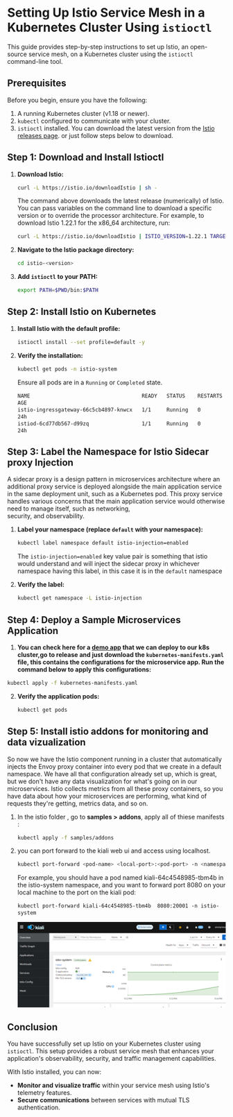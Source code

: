 # Setting Up Istio Service Mesh in a Kubernetes Cluster Using `istioctl`

This guide provides step-by-step instructions to set up Istio, an open-source service mesh, on a Kubernetes cluster using the `istioctl` command-line tool.

## Prerequisites

Before you begin, ensure you have the following:

1. A running Kubernetes cluster (v1.18 or newer).
2. `kubectl` configured to communicate with your cluster.
3. `istioctl` installed. You can download the latest version from the [Istio releases page](https://github.com/istio/istio/releases). or just follow steps below to download. 

## Step 1: Download and Install Istioctl

1. **Download Istio:**
    ```sh
    curl -L https://istio.io/downloadIstio | sh -
    ```
    The command above downloads the latest release (numerically) of Istio. You can pass variables on the command line to download a specific version or to override the processor     architecture. For example, to download Istio 1.22.1 for the x86_64 architecture, run:
    ```sh
    curl -L https://istio.io/downloadIstio | ISTIO_VERSION=1.22.1 TARGET_ARCH=x86_64 sh
    ```
2. **Navigate to the Istio package directory:**
    ```sh
    cd istio-<version>
    ```

3. **Add `istioctl` to your PATH:**
    ```sh
    export PATH=$PWD/bin:$PATH
    ```

## Step 2: Install Istio on Kubernetes

1. **Install Istio with the default profile:**
    ```sh
    istioctl install --set profile=default -y
    ```

2. **Verify the installation:**
    ```sh
    kubectl get pods -n istio-system
    ```

   Ensure all pods are in a `Running` or `Completed` state.
   ```
   NAME                                    READY   STATUS    RESTARTS   AGE
   istio-ingressgateway-66c5cb4897-knwcx   1/1     Running   0          24h
   istiod-6cd77db567-d99zq                 1/1     Running   0          24h
   ```

## Step 3: Label the Namespace for Istio Sidecar proxy Injection
  A sidecar proxy is a design pattern in microservices architecture where an additional proxy service is deployed alongside the main application service in the same deployment     unit, such as a Kubernetes pod. This proxy service handles various concerns that the main application service would otherwise need to manage itself, such as networking,       
  security, and observability.

1. **Label your namespace (replace `default` with your namespace):**
    ```sh
    kubectl label namespace default istio-injection=enabled
    ```
   The `istio-injection=enabled` key value pair is something that istio would understand and will inject the sidecar proxy in whichever namespace having this label, in this case     it is in the `default` namespace

2. **Verify the label:**
    ```sh
    kubectl get namespace -L istio-injection
    ```
    
## Step 4: Deploy a Sample Microservices Application

1. **You  can check here for a [demo app](https://github.com/GoogleCloudPlatform/microservices-demo) that we can deploy to our k8s cluster,go to release and just download the `kubernetes-manifests.yaml` file, this contains the configurations for the microservice app. Run the command below to apply this configurations:**
  ```sh
  kubectl apply -f kubernetes-manifests.yaml
  ```
2. **Verify the application pods:**
   ```sh
   kubectl get pods
   ```
## Step 5: Install istio addons for monitoring and data vizualization
So now we have the Istio component running in a cluster that automatically injects the Envoy proxy container into every pod that we create in a default namespace. We have all that configuration already set up, which is great, but we don't have any data visualization for what's going on in our microservices. Istio collects metrics from all these proxy containers, so you have data about how your microservices are performing, what kind of requests they're getting, metrics data, and so on.
1. In the istio folder , go to **samples > addons**, apply all of thiese manifests :
   ```sh
   kubectl apply -f samples/addons
   ```
2. you can port forward to the kiali web ui and access using localhost.
   ```sh
   kubectl port-forward <pod-name> <local-port>:<pod-port> -n <namespace>
   ```
   For example, you should have a pod named kiali-64c4548985-tbm4b  in the istio-system namespace, and you want to forward port 8080 on your local machine to the port on the 
  kiali pod:
   ```
   kubectl port-forward kiali-64c4548985-tbm4b  8080:20001 -n istio-system
   ```
   
   ![](kiali.png)

   

## Conclusion

You have successfully set up Istio on your Kubernetes cluster using `istioctl`. This setup provides a robust service mesh that enhances your application's observability, security, and traffic management capabilities.

With Istio installed, you can now:

- **Monitor and visualize traffic** within your service mesh using Istio's telemetry features.
- **Secure communications** between services with mutual TLS authentication.




   
  
    
